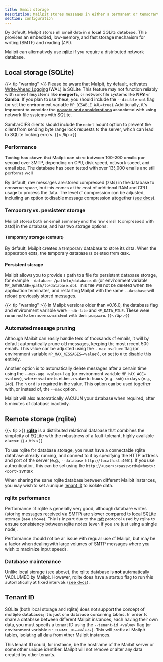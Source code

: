 ```yaml
---
title: Email storage
Description: Mailpit stores messages in either a permanent or temporary SQLite database
section: configuration
---
```


By default, Mailpit stores all email data in a **local** SQLite database. This provides an embedded, low-memory, and fast storage mechanism for writing (SMTP) and reading (API).

Mailpit can alternatively use [rqlite](#remote-storage-rqlite) if you require a distributed network database.

## Local storage (SQLite)

{{< tip "warning" >}}
Please be aware that Mailpit, by default, activates [Write-Ahead Logging](https://sqlite.org/wal.html) (WAL) in SQLite.
This feature may not function reliably with some filesystems like **mergerfs**, or network file systems like **NFS** or **Samba**.
If you plan to use these, you should include the `--disable-wal` flag (or set the environment variable `MP_DISABLE_WAL=true`).
Additionally, it's important to consider the [caveats and considerations](https://sqlite.org/useovernet.html)
associated with using network file systems with SQLite.

Samba/CIFS clients should include the `nobrl` mount option to prevent the client from sending byte range lock requests to the server,
which can lead to SQLite locking errors.
{{< /tip >}}

### Performance

Testing has shown that Mailpit can store between 100–200 emails per second over SMTP, depending on CPU, disk speed, network speed, and email size.
The database has been tested with over 135,000 emails and still performs well.

By default, raw messages are stored compressed (zstd) in the database to conserve space, but this comes at the cost of additional RAM and CPU usage to process the data.
The level of compression can be adjusted, including an option to disable message compression altogether ([see docs](../compression/)).

### Temporary vs. persistent storage

Mailpit stores both an email summary and the raw email (compressed with zstd) in the database, and has two storage options:

#### Temporary storage (default)

By default, Mailpit creates a temporary database to store its data. When the application exits, the temporary database is deleted from disk.

#### Persistent storage

Mailpit allows you to provide a path to a file for persistent database storage, for example `--database /path/to/database.db` (or environment variable `MP_DATABASE=/path/to/database.db`).
This file will not be deleted when the application terminates, and restarting Mailpit with the same `--database` will reload previously stored messages.

{{< tip "warning" >}}
In Mailpit versions older than v0.16.0, the database flag and environment variable were `--db-file` and `MP_DATA_FILE`. These were renamed to be more consistent with their purpose.
{{< /tip >}}

### Automated message pruning

Although Mailpit can easily handle tens of thousands of emails, it will by default automatically prune old messages, keeping the most recent 500 emails.
This value can be adjusted using the `--max <value>` flag (or environment variable `MP_MAX_MESSAGES=<value>`), or set to `0` to disable this entirely.

Another option is to automatically delete messages after a certain time using the `--max-age <value>` flag (or environment variable `MP_MAX_AGE=<value>`), where `<value>` is either a value in hours (e.g., `36h`) or days (e.g., `14d`). The `h` or `d` is required in the value.
This option can be used together with, or instead of, the `--max` option.

Mailpit will also automatically VACUUM your database when required, after 5 minutes of database inactivity.

## Remote storage (rqlite)

{{< tip >}}
[**rqlite**](https://rqlite.io/) is a distributed relational database that combines the simplicity of SQLite with the robustness of a fault-tolerant, highly available cluster.
{{< /tip >}}

To use rqlite for database storage, you must have a connectable rqlite database already running, and connect to it by specifying the HTTP address and port of the server (e.g., `--database http://localhost:4001`). If you use authentication, this can be set using the `http://<user>:<password>@<host>:<port>` syntax.

When sharing the same rqlite database between different Mailpit instances, you may wish to set a unique [tenant ID](#tenant-id) to isolate data.

### rqlite performance

Performance of rqlite is generally very good, although database writes (storing messages received via SMTP) are slower compared to local SQLite storage (see above). This is in part due to the [raft](https://raft.github.io/) protocol used by rqlite to ensure consistency between rqlite nodes (even if you are just using a single node).

Performance should not be an issue with regular use of Mailpit, but may be a factor when dealing with large volumes of SMTP messages where you wish to maximize input speeds.

### Database maintenance

Unlike local storage (see above), the rqlite database is **not** automatically VACUUMED by Mailpit. However, rqlite does have a startup flag to run this automatically at fixed intervals ([see docs](https://rqlite.io/docs/guides/performance/#vacuum)).

## Tenant ID

SQLite (both local storage and rqlite) does not support the concept of multiple databases; it is just one database containing tables. In order to share a database between different Mailpit instances, each having their own data, you must specify a tenant ID using the `--tenant-id <value>` flag (or environment variable `MP_TENANT_ID=<value>`). This will prefix all Mailpit tables, isolating all data from other Mailpit instances.

This tenant ID could, for instance, be the hostname of the Mailpit server or some other unique identifier. Mailpit will not remove or alter any data created by other tenants.
